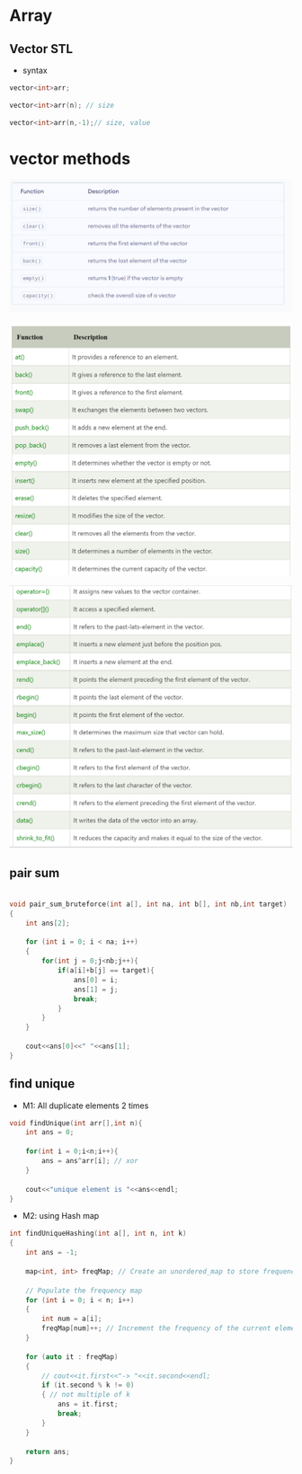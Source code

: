 # Array

## Vector STL

- syntax

```cpp
vector<int>arr;
```

```cpp
vector<int>arr(n); // size
```

```cpp
vector<int>arr(n,-1);// size, value
```

# vector methods
![methods vector](image.png)

![alt text](image-1.png)

![alt text](image-2.png)


## pair sum
```cpp

void pair_sum_bruteforce(int a[], int na, int b[], int nb,int target)
{   
    int ans[2];

    for (int i = 0; i < na; i++)
    {
        for(int j = 0;j<nb;j++){
            if(a[i]+b[j] == target){
                ans[0] = i;
                ans[1] = j;
                break;
            }
        }
    }

    cout<<ans[0]<<" "<<ans[1];
}
```
## find unique

- M1: All duplicate elements 2 times

```cpp
void findUnique(int arr[],int n){
    int ans = 0;

    for(int i = 0;i<n;i++){
        ans = ans^arr[i]; // xor
    }

    cout<<"unique element is "<<ans<<endl;
}

```
- M2: using Hash map

```cpp
int findUniqueHashing(int a[], int n, int k)
{
    int ans = -1;

    map<int, int> freqMap; // Create an unordered_map to store frequency

    // Populate the frequency map
    for (int i = 0; i < n; i++)
    {
        int num = a[i];
        freqMap[num]++; // Increment the frequency of the current element
    }

    for (auto it : freqMap)
    {
        // cout<<it.first<<"-> "<<it.second<<endl;
        if (it.second % k != 0)
        { // not multiple of k
            ans = it.first;
            break;
        }
    }

    return ans;
}
```



```cpp

```



```cpp

```



```cpp

```



```cpp

```



```cpp

```



```cpp

```



```cpp

```



```cpp

```



```cpp

```



```cpp

```



```cpp

```



```cpp

```



```cpp

```



```cpp

```



```cpp

```



```cpp

```



```cpp

```



```cpp

```



```cpp

```



```cpp

```



```cpp

```



```cpp

```



```cpp

```



```cpp

```



```cpp

```



```cpp

```



```cpp

```



```cpp

```



```cpp

```






